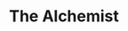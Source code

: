 ---
title: "The Alchemist"
description: "Semua hal yang terjadi sekali, tidak akan terjadi lagi. Tapi semua hal yang terjadi dua kali, pasti akan terjadi untuk ketiga kalinya."
cover: "/images/reading/the-alchemist.jpeg"
publishDate: 2021-10-12
authors: "Paulo Coelho"
---